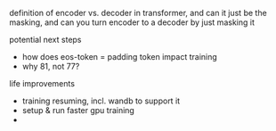 
definition of encoder vs. decoder in transformer, and can it just be the masking, and can you turn encoder to a decoder by just masking it

potential next steps
- how does eos-token  = padding token impact training
- why 81, not 77?


life improvements
- training resuming, incl. wandb to support it
- setup & run faster gpu training
- 
